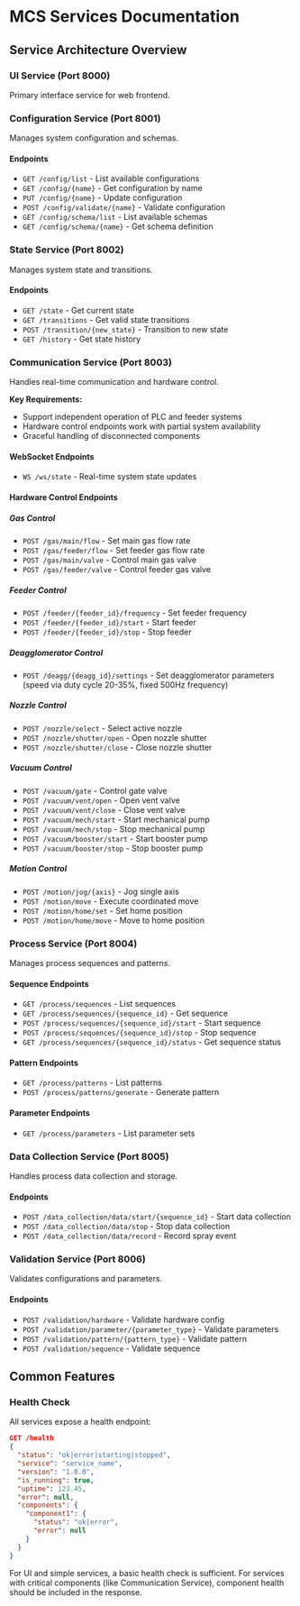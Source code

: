 # MCS Services Documentation

## Service Architecture Overview

### UI Service (Port 8000)

Primary interface service for web frontend.

### Configuration Service (Port 8001)

Manages system configuration and schemas.

#### Endpoints

- `GET /config/list` - List available configurations
- `GET /config/{name}` - Get configuration by name
- `PUT /config/{name}` - Update configuration
- `POST /config/validate/{name}` - Validate configuration
- `GET /config/schema/list` - List available schemas
- `GET /config/schema/{name}` - Get schema definition

### State Service (Port 8002)

Manages system state and transitions.

#### Endpoints

- `GET /state` - Get current state
- `GET /transitions` - Get valid state transitions
- `POST /transition/{new_state}` - Transition to new state
- `GET /history` - Get state history

### Communication Service (Port 8003)

Handles real-time communication and hardware control.

**Key Requirements:**

- Support independent operation of PLC and feeder systems
- Hardware control endpoints work with partial system availability
- Graceful handling of disconnected components

#### WebSocket Endpoints

- `WS /ws/state` - Real-time system state updates

#### Hardware Control Endpoints

##### Gas Control

- `POST /gas/main/flow` - Set main gas flow rate
- `POST /gas/feeder/flow` - Set feeder gas flow rate
- `POST /gas/main/valve` - Control main gas valve
- `POST /gas/feeder/valve` - Control feeder gas valve

##### Feeder Control

- `POST /feeder/{feeder_id}/frequency` - Set feeder frequency
- `POST /feeder/{feeder_id}/start` - Start feeder
- `POST /feeder/{feeder_id}/stop` - Stop feeder

##### Deagglomerator Control

- `POST /deagg/{deagg_id}/settings` - Set deagglomerator parameters (speed via duty cycle 20-35%, fixed 500Hz frequency)

##### Nozzle Control

- `POST /nozzle/select` - Select active nozzle
- `POST /nozzle/shutter/open` - Open nozzle shutter
- `POST /nozzle/shutter/close` - Close nozzle shutter

##### Vacuum Control

- `POST /vacuum/gate` - Control gate valve
- `POST /vacuum/vent/open` - Open vent valve
- `POST /vacuum/vent/close` - Close vent valve
- `POST /vacuum/mech/start` - Start mechanical pump
- `POST /vacuum/mech/stop` - Stop mechanical pump
- `POST /vacuum/booster/start` - Start booster pump
- `POST /vacuum/booster/stop` - Stop booster pump

##### Motion Control

- `POST /motion/jog/{axis}` - Jog single axis
- `POST /motion/move` - Execute coordinated move
- `POST /motion/home/set` - Set home position
- `POST /motion/home/move` - Move to home position

### Process Service (Port 8004)

Manages process sequences and patterns.

#### Sequence Endpoints

- `GET /process/sequences` - List sequences
- `GET /process/sequences/{sequence_id}` - Get sequence
- `POST /process/sequences/{sequence_id}/start` - Start sequence
- `POST /process/sequences/{sequence_id}/stop` - Stop sequence
- `GET /process/sequences/{sequence_id}/status` - Get sequence status

#### Pattern Endpoints

- `GET /process/patterns` - List patterns
- `POST /process/patterns/generate` - Generate pattern

#### Parameter Endpoints

- `GET /process/parameters` - List parameter sets

### Data Collection Service (Port 8005)

Handles process data collection and storage.

#### Endpoints

- `POST /data_collection/data/start/{sequence_id}` - Start data collection
- `POST /data_collection/data/stop` - Stop data collection
- `POST /data_collection/data/record` - Record spray event

### Validation Service (Port 8006)

Validates configurations and parameters.

#### Endpoints

- `POST /validation/hardware` - Validate hardware config
- `POST /validation/parameter/{parameter_type}` - Validate parameters
- `POST /validation/pattern/{pattern_type}` - Validate pattern
- `POST /validation/sequence` - Validate sequence

## Common Features

### Health Check

All services expose a health endpoint:

```json
GET /health
{
  "status": "ok|error|starting|stopped",
  "service": "service_name",
  "version": "1.0.0",
  "is_running": true,
  "uptime": 123.45,
  "error": null,
  "components": {
    "component1": {
      "status": "ok|error",
      "error": null
    }
  }
}
```

For UI and simple services, a basic health check is sufficient. For services with critical components (like Communication Service), component health should be included in the response.
